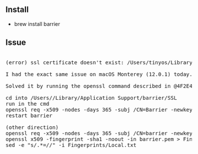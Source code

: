 ## Install
- brew install barrier


## Issue

<pre>

(error) ssl certificate doesn't exist: /Users/tinyos/Library/Application Support/barrier/SSL/Barrier.pem

I had the exact same issue on macOS Monterey (12.0.1) today.

Solved it by running the openssl command described in @4F2E4A2E post.

cd into /Users/<user>/Library/Application Support/barrier/SSL
run in the cmd 
openssl req -x509 -nodes -days 365 -subj /CN=Barrier -newkey rsa:4096 -keyout Barrier.pem -out Barrier.pem
restart barrier

(other direction)
openssl req -x509 -nodes -days 365 -subj /CN=barrier -newkey rsa:4096 -keyout barrier.pem -out barrier.pem
openssl x509 -fingerprint -sha1 -noout -in barrier.pem > Fingerprints/Local.txt
sed -e "s/.*=//" -i Fingerprints/Local.txt

</pre>
